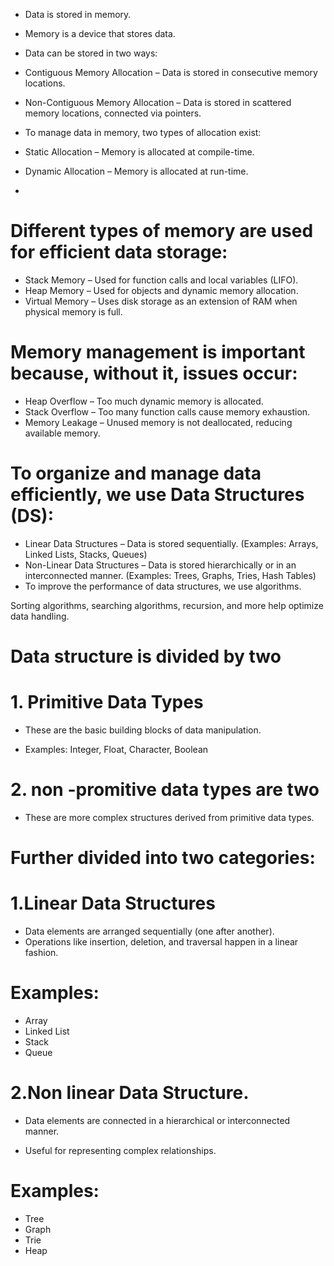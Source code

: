 - Data is stored in memory.

- Memory is a device that stores data.

- Data can be stored in two ways:

- Contiguous Memory Allocation – Data is stored in consecutive memory locations.
- Non-Contiguous Memory Allocation – Data is stored in scattered memory locations, connected via pointers.
- To manage data in memory, two types of allocation exist:

- Static Allocation – Memory is allocated at compile-time.
- Dynamic Allocation – Memory is allocated at run-time.
- 
# Different types of memory are used for efficient data storage:
- Stack Memory – Used for function calls and local variables (LIFO).
- Heap Memory – Used for objects and dynamic memory allocation.
- Virtual Memory – Uses disk storage as an extension of RAM when physical memory is full.
  
# Memory management is important because, without it, issues occur:

- Heap Overflow – Too much dynamic memory is allocated.
- Stack Overflow – Too many function calls cause memory exhaustion.
- Memory Leakage – Unused memory is not deallocated, reducing available memory.

# To organize and manage data efficiently, we use Data Structures (DS):

- Linear Data Structures – Data is stored sequentially. (Examples: Arrays, Linked Lists, Stacks, Queues)
- Non-Linear Data Structures – Data is stored hierarchically or in an interconnected manner. (Examples: Trees, Graphs, Tries, Hash Tables)
- To improve the performance of data structures, we use algorithms.

Sorting algorithms, searching algorithms, recursion, and more help optimize data handling.

# Data structure is divided by two

# 1. Primitive Data Types

- These are the basic building blocks of data manipulation.
  
- Examples: Integer, Float, Character, Boolean

# 2. non -promitive data types are two

- These are more complex structures derived from primitive data types.
  
 # Further divided into two categories:

# 1.Linear Data Structures
- Data elements are arranged sequentially (one after another).
- Operations like insertion, deletion, and traversal happen in a linear fashion.
  
# Examples:
  - Array
  - Linked List
  - Stack
  - Queue

# 2.Non linear Data Structure.

- Data elements are connected in a hierarchical or interconnected manner.
  
- Useful for representing complex relationships.
# Examples:
  - Tree
  - Graph
  - Trie
  - Heap